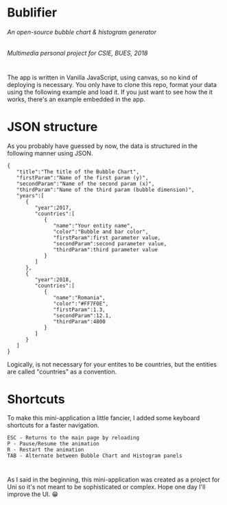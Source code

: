 # Bublifier
###### An open-source bubble chart & histogram generator
###### Multimedia personal project for CSIE, BUES, 2018
#
The app is written in Vanilla JavaScript, using canvas, so no kind of deploying is necessary.
You only have to clone this repo, format your data using the following example and load it.
If you just want to see how the it works, there's an example embedded in the app. 

# JSON structure
As you probably have guessed by now, the data is structured in the following manner using JSON.
```
{
   "title":"The title of the Bubble Chart",
   "firstParam":"Name of the first param (y)",
   "secondParam":"Name of the second param (x)",
   "thirdParam":"Name of the third param (bubble dimension)",
   "years":[
      {
         "year":2017,
         "countries":[
            {
               "name":"Your entity name",
               "color":"Bubble and bar color",
               "firstParam":first parameter value,
               "secondParam":second parameter value,
               "thirdParam":third parameter value
            }
         ]
      },
      {
         "year":2018,
         "countries":[
            {
               "name":"Romania",
               "color":"#FF7F0E",
               "firstParam":1.3,
               "secondParam":12.1,
               "thirdParam":4800
            }
         ]
      }
   ]
}
```
Logically, is not necessary for your entites to be countries, but the entities are called "countries" as a convention.

# Shortcuts
To make this mini-application a little fancier, I added some keyboard shortcuts for a faster navigation.
```
ESC - Returns to the main page by reloading
P - Pause/Resume the animation
R - Restart the animation
TAB - Alternate between Bubble Chart and Histogram panels
```
#
As I said in the beginning, this mini-application was created as a project for Uni so it's not meant to be sophisticated or complex.
Hope one day I'll improve the UI. 😁
